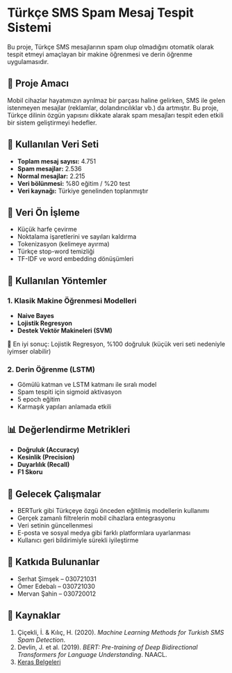 
# Türkçe SMS Spam Mesaj Tespit Sistemi

Bu proje, Türkçe SMS mesajlarının spam olup olmadığını otomatik olarak tespit etmeyi amaçlayan bir makine öğrenmesi ve derin öğrenme uygulamasıdır.

## 📌 Proje Amacı

Mobil cihazlar hayatımızın ayrılmaz bir parçası haline gelirken, SMS ile gelen istenmeyen mesajlar (reklamlar, dolandırıcılıklar vb.) da artmıştır. Bu proje, Türkçe dilinin özgün yapısını dikkate alarak spam mesajları tespit eden etkili bir sistem geliştirmeyi hedefler.

## 🧾 Kullanılan Veri Seti

- **Toplam mesaj sayısı:** 4.751  
- **Spam mesajlar:** 2.536  
- **Normal mesajlar:** 2.215  
- **Veri bölünmesi:** %80 eğitim / %20 test  
- **Veri kaynağı:** Türkiye genelinden toplanmıştır

## 🔧 Veri Ön İşleme

- Küçük harfe çevirme  
- Noktalama işaretlerini ve sayıları kaldırma  
- Tokenizasyon (kelimeye ayırma)  
- Türkçe stop-word temizliği  
- TF-IDF ve word embedding dönüşümleri

## 🤖 Kullanılan Yöntemler

### 1. Klasik Makine Öğrenmesi Modelleri
- **Naive Bayes**
- **Lojistik Regresyon**
- **Destek Vektör Makineleri (SVM)**

🧮 En iyi sonuç: Lojistik Regresyon, %100 doğruluk (küçük veri seti nedeniyle iyimser olabilir)

### 2. Derin Öğrenme (LSTM)
- Gömülü katman ve LSTM katmanı ile sıralı model  
- Spam tespiti için sigmoid aktivasyon  
- 5 epoch eğitim  
- Karmaşık yapıları anlamada etkili

## 📊 Değerlendirme Metrikleri

- **Doğruluk (Accuracy)**
- **Kesinlik (Precision)**
- **Duyarlılık (Recall)**
- **F1 Skoru**

## 🔮 Gelecek Çalışmalar

- BERTurk gibi Türkçeye özgü önceden eğitilmiş modellerin kullanımı  
- Gerçek zamanlı filtrelerin mobil cihazlara entegrasyonu  
- Veri setinin güncellenmesi  
- E-posta ve sosyal medya gibi farklı platformlara uyarlanması  
- Kullanıcı geri bildirimiyle sürekli iyileştirme

## 👥 Katkıda Bulunanlar

- Serhat Şimşek – 030721031  
- Ömer Edebalı – 030721030  
- Mervan Şahin – 030720012  

## 🔗 Kaynaklar

1. Çiçekli, İ. & Kılıç, H. (2020). *Machine Learning Methods for Turkish SMS Spam Detection*.  
2. Devlin, J. et al. (2019). *BERT: Pre-training of Deep Bidirectional Transformers for Language Understanding*. NAACL.  
3. [Keras Belgeleri](https://keras.io/)

